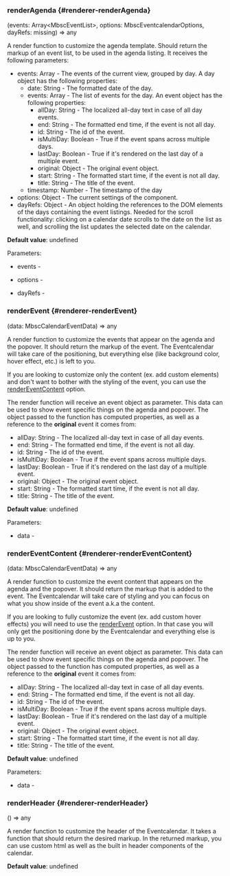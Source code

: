 ### renderAgenda {#renderer-renderAgenda}

(events: Array&lt;MbscEventList&gt;, options: MbscEventcalendarOptions, dayRefs: missing) => any


A render function to customize the agenda template. Should return the markup of an event list, to be used in the agenda listing.
It receives the following parameters:

 - events: Array - The events of the current view, grouped by day. A day object has the following properties:
    - date: String - The formatted date of the day.
    - events: Array - The list of events for the day. An event object has the following properties:
       - allDay: String - The localized all-day text in case of all day events.
       - end: String - The formatted end time, if the event is not all day.
       - id: String - The id of the event.
       - isMultiDay: Boolean - True if the event spans across multiple days.
       - lastDay: Boolean - True if it&#039;s rendered on the last day of a multiple event.
       - original: Object - The original event object.
       - start: String - The formatted start time, if the event is not all day.
       - title: String - The title of the event.
    - timestamp: Number - The timestamp of the day
 - options: Object - The current settings of the component.
 - dayRefs: Object - An object holding the references to the DOM elements of the days containing the event listings.
Needed for the scroll functionality: clicking on a calendar date scrolls to the date on the list as well,
and scrolling the list updates the selected date on the calendar.

**Default value**: undefined

Parameters:
 - events - 

 - options - 

 - dayRefs - 


### renderEvent {#renderer-renderEvent}

(data: MbscCalendarEventData) => any


A render function to customize the events that appear on the agenda and the popover. It should return the markup of the event.
The Eventcalendar will take care of the positioning, but everything else (like background color, hover effect, etc.) is left to you.

If you are looking to customize only the content (ex. add custom elements) and don&#039;t want to bother with the styling of the event,
 you can use the [renderEventContent](#renderer-renderEventContent) option.

The render function will receive an event object as parameter.
This data can be used to show event specific things on the agenda and popover.
The object passed to the function has computed properties, as well as a reference to the **original** event it comes from:
- allDay: String - The localized all-day text in case of all day events.
- end: String - The formatted end time, if the event is not all day.
- id: String - The id of the event.
- isMultiDay: Boolean - True if the event spans across multiple days.
- lastDay: Boolean - True if it&#039;s rendered on the last day of a multiple event.
- original: Object - The original event object.
- start: String - The formatted start time, if the event is not all day.
- title: String - The title of the event.

**Default value**: undefined

Parameters:
 - data - 


### renderEventContent {#renderer-renderEventContent}

(data: MbscCalendarEventData) => any


A render function to customize the event content that appears on the agenda and the popover.
It should return the markup that is added to the event. The Eventcalendar will take care of styling
and you can focus on what you show inside of the event a.k.a the content.

If you are looking to fully customize the event (ex. add custom hover effects) you will need to use the
[renderEvent](#renderer-renderEvent) option. In that case you will only get the positioning done
by the Eventcalendar and everything else is up to you.

The render function will receive an event object as parameter.
This data can be used to show event specific things on the agenda and popover.
The object passed to the function has computed properties, as well as a reference to the **original** event it comes from:
- allDay: String - The localized all-day text in case of all day events.
- end: String - The formatted end time, if the event is not all day.
- id: String - The id of the event.
- isMultiDay: Boolean - True if the event spans across multiple days.
- lastDay: Boolean - True if it&#039;s rendered on the last day of a multiple event.
- original: Object - The original event object.
- start: String - The formatted start time, if the event is not all day.
- title: String - The title of the event.

**Default value**: undefined

Parameters:
 - data - 


### renderHeader {#renderer-renderHeader}

() => any


A render function to customize the header of the Eventcalendar. It takes a function that should return the desired markup.
In the returned markup, you can use custom html as well as the built in header components of the calendar.

**Default value**: undefined
